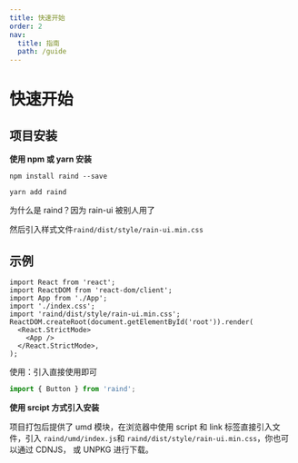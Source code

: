 ```yaml
---
title: 快速开始
order: 2
nav:
  title: 指南
  path: /guide
---
```


# 快速开始

## 项目安装

**使用 npm 或 yarn 安装**

```shell
npm install raind --save
```

```shell
yarn add raind
```

为什么是 raind？因为 rain-ui 被别人用了

然后引入样式文件`raind/dist/style/rain-ui.min.css`

## 示例

```tsx pure
import React from 'react';
import ReactDOM from 'react-dom/client';
import App from './App';
import './index.css';
import 'raind/dist/style/rain-ui.min.css';
ReactDOM.createRoot(document.getElementById('root')).render(
  <React.StrictMode>
    <App />
  </React.StrictMode>,
);
```

使用：引入直接使用即可

```jsx pure
import { Button } from 'raind';
```

**使用 srcipt 方式引入安装**

项目打包后提供了 umd 模块，在浏览器中使用 script 和 link 标签直接引入文件，引入 `raind/umd/index.js`和 `raind/dist/style/rain-ui.min.css`，你也可以通过 CDNJS， 或 UNPKG 进行下载。
